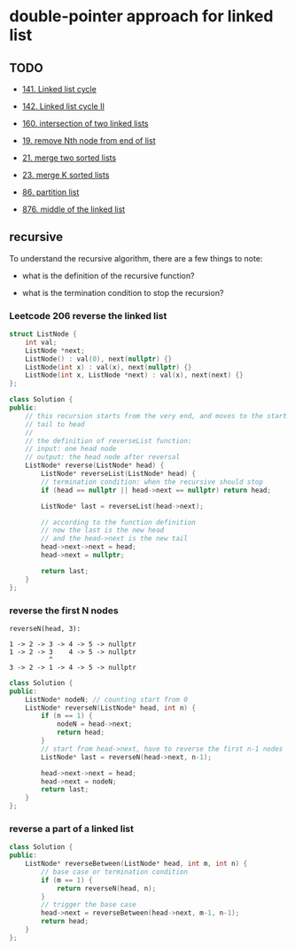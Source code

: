 # double-pointer approach for linked list

## TODO

* [141. Linked list cycle](https://leetcode.com/problems/linked-list-cycle/)

* [142. Linked list cycle II](https://leetcode.com/problems/linked-list-cycle-ii/)

* [160. intersection of two linked lists](https://leetcode.com/problems/intersection-of-two-linked-lists/)

* [19. remove Nth node from end of list]()

* [21. merge two sorted lists](https://leetcode.com/problems/merge-two-sorted-lists/)

* [23. merge K sorted lists](https://leetcode.com/problems/merge-k-sorted-lists/)

* [86. partition list](https://leetcode.com/problems/partition-list/)

* [876. middle of the linked list](https://leetcode.com/problems/middle-of-the-linked-list/)

## recursive

To understand the recursive algorithm, there are a few things to note:

* what is the definition of the recursive function?

* what is the termination condition to stop the recursion?

### Leetcode 206 reverse the linked list

```C++
struct ListNode {
    int val;
    ListNode *next;
    ListNode() : val(0), next(nullptr) {}
    ListNode(int x) : val(x), next(nullptr) {}
    ListNode(int x, ListNode *next) : val(x), next(next) {}
};

class Solution {
public:
    // this recursion starts from the very end, and moves to the start
    // tail to head
    //
    // the definition of reverseList function:
    // input: one head node
    // output: the head node after reversal
    ListNode* reverse(ListNode* head) {
        ListNode* reverseList(ListNode* head) {
        // termination condition: when the recursive should stop
        if (head == nullptr || head->next == nullptr) return head;

        ListNode* last = reverseList(head->next);

        // according to the function definition
        // now the last is the new head
        // and the head->next is the new tail
        head->next->next = head;
        head->next = nullptr;

        return last;    
    }
};
```

### reverse the first N nodes

```
reverseN(head, 3):

1 -> 2 -> 3 -> 4 -> 5 -> nullptr
1 -> 2 -> 3    4 -> 5 -> nullptr
          ^
3 -> 2 -> 1 -> 4 -> 5 -> nullptr         
```

```C++
class Solution {
public:
    ListNode* nodeN; // counting start from 0
    ListNode* reverseN(ListNode* head, int n) {
        if (n == 1) {
            nodeN = head->next;
            return head;
        }
        // start from head->next, have to reverse the first n-1 nodes
        ListNode* last = reverseN(head->next, n-1);

        head->next->next = head;
        head->next = nodeN;
        return last;
    }
};
```

### reverse a part of a linked list

```C++
class Solution {
public:
    ListNode* reverseBetween(ListNode* head, int m, int n) {
        // base case or termination condition
        if (m == 1) {
            return reverseN(head, n);
        }
        // trigger the base case
        head->next = reverseBetween(head->next, m-1, n-1);
        return head;
    }
};
```

